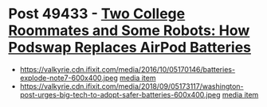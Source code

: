 # Post 49433 - [Two College Roommates and Some Robots: How Podswap Replaces AirPod Batteries](https://www.ifixit.com/News/49433/two-college-roommates-and-some-robots-how-podswap-replaces-airpod-batteries)

- https://valkyrie.cdn.ifixit.com/media/2016/10/05170146/batteries-explode-note7-600x400.jpeg [media item](media-27725.md)
- https://valkyrie.cdn.ifixit.com/media/2018/09/05173117/washington-post-urges-big-tech-to-adopt-safer-batteries-600x400.jpeg [media item](media-27510.md)